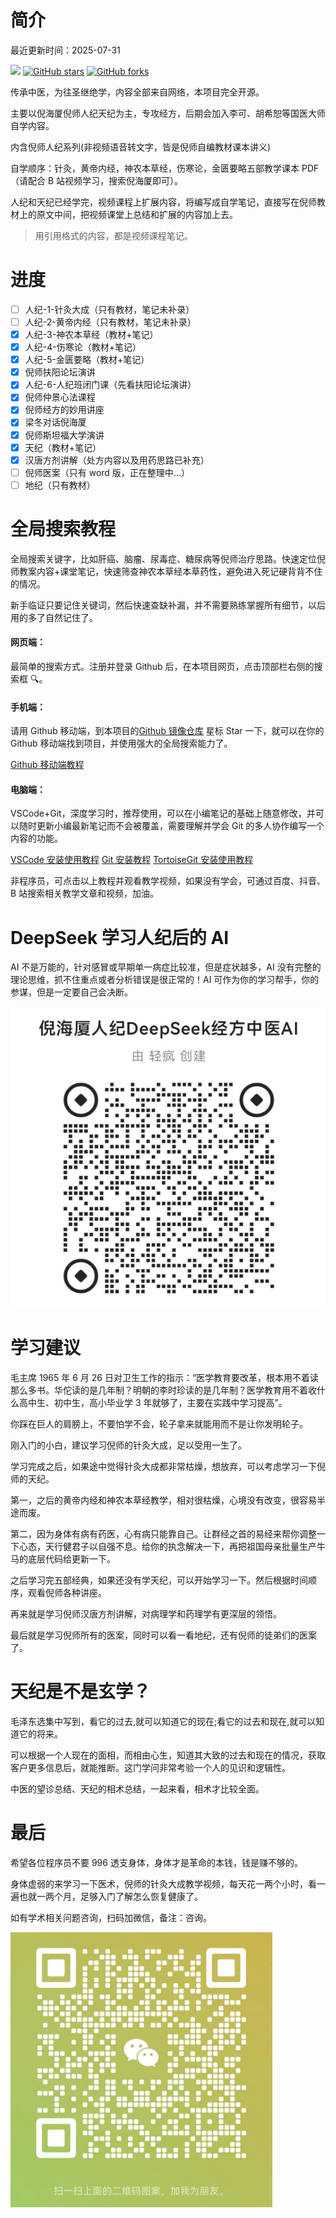 # 简介

最近更新时间：2025-07-31

[![](https://img.shields.io/badge/Author-轻疯-orange.svg)](https://github.com/9527qingfeng/hantang-nihaixia-follower) [![GitHub stars](https://img.shields.io/github/stars/9527qingfeng/hantang-nihaixia-follower.svg?style=social&label=Stars)](https://github.com/9527qingfeng/hantang-nihaixia-follower) [![GitHub forks](https://img.shields.io/github/forks/9527qingfeng/hantang-nihaixia-follower.svg?style=social&label=Fork)](https://github.com/9527qingfeng/hantang-nihaixia-follower)

传承中医，为往圣继绝学，内容全部来自网络，本项目完全开源。

主要以倪海厦倪师人纪天纪为主，专攻经方，后期会加入李可、胡希恕等国医大师自学内容。

内含倪师人纪系列(非视频语音转文字，皆是倪师自编教材课本讲义)

自学顺序：针灸，黄帝内经，神农本草经，伤寒论，金匮要略五部教学课本 PDF（请配合 B 站视频学习，搜索倪海厦即可）。

人纪和天纪已经学完，视频课程上扩展内容，将编写成自学笔记，直接写在倪师教材上的原文中间，把视频课堂上总结和扩展的内容加上去。

> 用引用格式的内容，都是视频课程笔记。

# 进度

- [ ] 人纪-1-针灸大成（只有教材，笔记未补录）
- [ ] 人纪-2-黄帝内经（只有教材，笔记未补录）
- [x] 人纪-3-神农本草经（教材+笔记）
- [x] 人纪-4-伤寒论（教材+笔记）
- [x] 人纪-5-金匮要略（教材+笔记）
- [x] 倪师扶阳论坛演讲
- [x] 人纪-6-人纪班闭门课（先看扶阳论坛演讲）
- [x] 倪师仲景心法课程
- [x] 倪师经方的妙用讲座
- [x] 梁冬对话倪海厦
- [x] 倪师斯坦福大学演讲
- [x] 天纪（教材+笔记）
- [x] 汉唐方剂讲解（处方内容以及用药思路已补充）
- [ ] 倪师医案（只有 word 版，正在整理中...）
- [ ] 地纪（只有教材）

# 全局搜索教程

全局搜索关键字，比如肝癌、脑瘤、尿毒症、糖尿病等倪师治疗思路。快速定位倪师教案内容+课堂笔记，快速筛查神农本草经本草药性，避免进入死记硬背背不住的情况。

新手临证只要记住关键词，然后快速查缺补漏，并不需要熟练掌握所有细节，以后用的多了自然记住了。

#### 网页端：

最简单的搜索方式。注册并登录 Github 后，在本项目网页，点击顶部栏右侧的搜索框 🔍。

#### 手机端：

请用 Github 移动端，到本项目的[Github 镜像仓库](https://github.com/9527qingfeng/hantang-nihaixia-follower)
星标 Star 一下，就可以在你的 Github 移动端找到项目，并使用强大的全局搜索能力了。

[Github 移动端教程](https://www.bilibili.com/video/BV1Np421Q7cc?spm_id_from=333.788.player.switch&vd_source=587efb7b2cb61b90f1a6a89624ee0276)

#### 电脑端：

VSCode+Git，深度学习时，推荐使用，可以在小编笔记的基础上随意修改，并可以随时更新小编最新笔记而不会被覆盖，需要理解并学会 Git 的多人协作编写一个内容的功能。

[VSCode 安装使用教程](https://www.bilibili.com/video/BV1eT421e7P8/?vd_source=587efb7b2cb61b90f1a6a89624ee0276)
[Git 安装教程](https://www.bilibili.com/video/BV1vM4m1Q7hC/?vd_source=587efb7b2cb61b90f1a6a89624ee0276)
[TortoiseGit 安装使用教程](https://www.bilibili.com/video/BV1xM41197PR/?vd_source=587efb7b2cb61b90f1a6a89624ee0276)

非程序员，可点击以上教程并观看教学视频，如果没有学会，可通过百度、抖音、B 站搜索相关教学文章和视频，加油。

# DeepSeek 学习人纪后的 AI

AI 不是万能的，针对感冒或早期单一病症比较准，但是症状越多，AI 没有完整的理论思维，抓不住重点或者分析错误是很正常的！AI 可作为你的学习帮手，你的参谋，但是一定要自己会决断。

![图片](./小编医案/img/ai.png)

# 学习建议

毛主席 1965 年 6 月 26 日对卫生工作的指示：“医学教育要改革，根本用不着读那么多书。华佗读的是几年制？明朝的李时珍读的是几年制？医学教育用不着收什么高中生、初中生，高小毕业学 3 年就够了，主要在实践中学习提高”。

你踩在巨人的肩膀上，不要怕学不会，轮子拿来就能用而不是让你发明轮子。

刚入门的小白，建议学习倪师的针灸大成，足以受用一生了。

学习完成之后，如果途中觉得针灸大成都非常枯燥，想放弃，可以考虑学习一下倪师的天纪。

第一，之后的黄帝内经和神农本草经教学，相对很枯燥，心境没有改变，很容易半途而废。

第二，因为身体有病有药医，心有病只能靠自己。让群经之首的易经来帮你调整一下心态，天行健君子以自强不息。给你的执念解决一下，再把祖国母亲批量生产牛马的底层代码给更新一下。

之后学习完五部经典，如果还没有学天纪，可以开始学习一下。然后根据时间顺序，观看倪师各种讲座。

再来就是学习倪师汉唐方剂讲解，对病理学和药理学有更深层的领悟。

最后就是学习倪师所有的医案，同时可以看一看地纪，还有倪师的徒弟们的医案了。

# 天纪是不是玄学？

毛泽东选集中写到，看它的过去,就可以知道它的现在;看它的过去和现在,就可以知道它的将来。

可以根据一个人现在的面相，而相由心生，知道其大致的过去和现在的情况，获取客户更多信息后，就能推断。这门学问非常考验一个人的见识和逻辑性。

中医的望诊总结、天纪的相术总结，一起来看，相术才比较全面。

# 最后

希望各位程序员不要 996 透支身体，身体才是革命的本钱，钱是赚不够的。

身体虚弱的来学习一下医术，倪师的针灸大成教学视频，每天花一两个小时，看一遍也就一两个月，足够入门了解怎么恢复健康了。

如有学术相关问题咨询，扫码加微信，备注：咨询。

![图片](./小编医案/img/vx.png)
